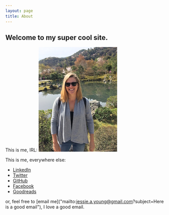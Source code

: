 ```yaml
---
layout: page
title: About
---
```

## Welcome to my super cool site.

 This is me, IRL:
!["Jessie standing in front of a pond"](/images/jessieay.jpg)

This is me, everywhere else:

* [LinkedIn](http://www.linkedin.com/in/jessieayoung")
* [Twitter]("http://www.twitter.com/jessieay")
* [GitHub]("https://github.com/jessieay")
* [Facebook]("https://www.facebook.com/jessieayoung" )
* [Goodreads]("http://www.goodreads.com/user/show/2523297-jessie-young")

or, feel free to [email me]("mailto:jessie.a.young@gmail.com?subject=Here is a good email"), I love a good email.

